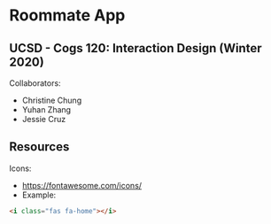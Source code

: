 # Roommate App
## UCSD - Cogs 120: Interaction Design (Winter 2020)
Collaborators:
* Christine Chung 
* Yuhan Zhang
* Jessie Cruz 


## Resources
Icons:
* https://fontawesome.com/icons/
* Example:
```html
<i class="fas fa-home"></i>
```

